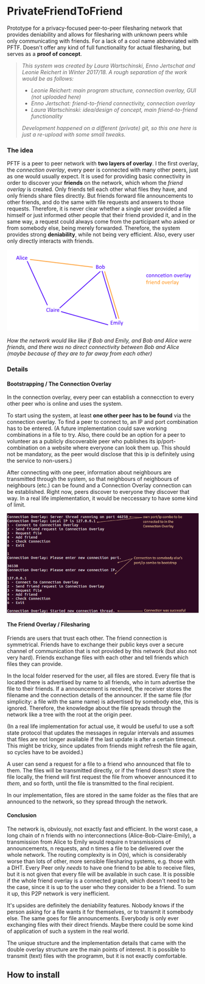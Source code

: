 # PrivateFriendToFriend
Prototype for a privacy-focused peer-to-peer filesharing network that provides deniability and allows for filesharing with unknown peers while only communicating with friends. For a lack of a cool name abbreviated with PFTF.
Doesn't offer any kind of full functionality for actual filesharing, but serves as a **proof of concept**.


>*This system was created by Laura Wartschinski, Enno Jertschat and Leonie Reichert in Winter 2017/18. A rough separation of the work would be as follows:*
>* *Leonie Reichert: main program structure, connection overlay, GUI (not uploaded here)*   
>* *Enno Jertschat: friend-to-friend connectivity, connection overlay*
>* *Laura Wartschinski: idea/design of concept, main friend-to-friend functionality*
>
>*Development happened on a different (private) git, so this one here is just a re-upload with some small tweaks.*


### The idea ###

PFTF is a peer to peer network with **two layers of overlay**.
I the first overlay, the *connection overlay*, every peer is connected with many other peers, just as one would usually expect.
It is used for providing basic connectivity in order to discover your **friends** on the network, which whom the *friend overlay* is created. Only friends tell each other
what files they have, and only friends share files directly. But friends forward file announcements to other friends, and do the 
same with file requests and answers to those requests. Therefore, it is never clear whether a single user provided a file himself
or just informed other people that their friend provided it, and in the same way, a request could always come from the participant who asked
or from somebody else, being merely forwarded. Therefore, the system provides strong **deniability**, while not being very efficient. Also, every
user only directly interacts with friends.

![overlay structure](https://github.com/LauraWartschinski/PrivateFriendToFriend/blob/master/doku/overlays.png)

*How the network would like like if Bob and Emily, and Bob and Alice were friends, and there was no direct connectivity between Bob and Alice (maybe because of they are to far away from each other)*

### Details ###


#### Bootstrapping / The Connection Overlay ####
In the connection overlay, every peer can establish a connecction to every other peer who is online and uses the system.

To start using the system, at least **one other peer has to be found** via the connection overlay. To find a peer to connect to,
an IP and port combination has to be entered. (A future implementation could save working combinations in a file to try.
Also, there could be an option for a peer to volunteer as a publicly discoverable peer who publishes its ip/port-combination on
a website where everyone can look them up. This should not be mandatory, as the peer would disclose that this ip
is definitely using the service to non-users.)

After connecting with one peer, information about neighbours are transmitted through the system, so that neighbours of neighbours of neighbours (etc.)
can be found and a Connection Overlay connection can be established. Right now, peers discover to everyone they discover that way. In a  real life implementation, it would be neccessary to have some kind of limit.

![example of bootstrapping](https://github.com/LauraWartschinski/PrivateFriendToFriend/blob/master/doku/bootstrap.png)

#### The Friend Overlay / Filesharing ####

Friends are users that trust each other. The friend connection is symmetrical. Friends have to exchange their public keys over a secure channel of communication that is not provided by this network (but also not very hard). Friends exchange files with each other and tell friends which files they can provide. 

In the local folder reserved for the user, all files are stored. Every file that is located there is advertised by name to all friends, who in turn advertise the file to their friends. If a announcement is received, the receiver stores the filename and the connection details of the announcer. If the same file (for simplicity: a file with the same name) is advertised by somebody else, this is ignored. Therefore, the knowledge about the file spreads through the network like a tree with the root at the origin peer.

(In a real life implementation for actual use, it would be useful to use a soft state protocol that updates the messages in regular intervals and assumes that files are not longer available if the last update is after a certain timeout. This might be tricky, since updates from friends might refresh the file again, so cycles have to be avoided.)

A user can send a request for a file to a friend who announced that file to them. The files will be transmitted directly, or if the friend doesn't store the file locally, the friend will first request the file from whoever announced it to *them*, and so forth, until the file is transmitted to the final recipient.

In our implementation, files are stored in the same folder as the files that are announced to the network, so they spread through the network.

#### Conclusion ####

The network is, obviously, not exactly fast and efficient. In the worst case, a long chain of n friends with no interconnections (Alice-Bob-Claire-Emily), a transmission from Alice to Emily would require n transmissions of announcements, n requests, and n times a file to be delivered over the whole network. The routing complexity is in O(n), which is considerably worse than lots of other, more sensible filesharing systems, e.g. those with a DHT. Every Peer only *needs* to have one friend to be able to receive files, but it is not given that every file will be available in such case. It is possible if the whole friend overlay is a connected graph, which doesn't need to be the case, since it is up to the user who they consider to be a friend. To sum it up, this P2P network is very inefficient.

It's upsides are definitely the deniability features. Nobody knows if the person asking for a file wants it for themselves, or to transmit it somebody else. The same goes for file announcements. Everybody is only ever exchanging files with their direct friends. Maybe there could be some kind of application of such a system in the real world.

The unique structure and the implementation details that came with the double overlay structure are the main points of interest. It is possible to transmit (text) files with the programm, but it is not exactly comfortable.



## How to install ##
